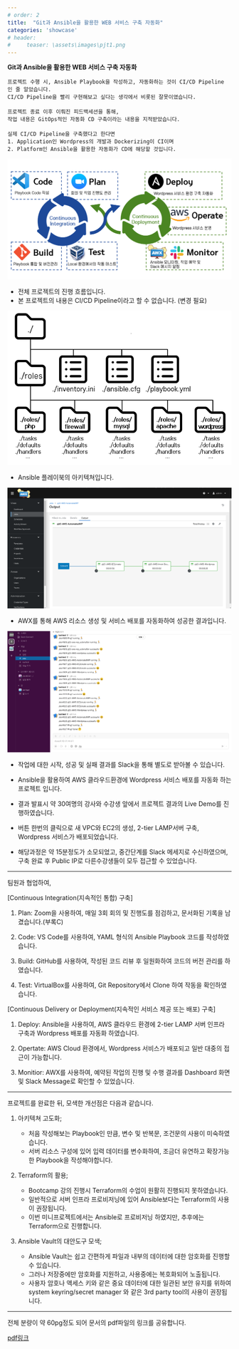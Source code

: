 ```yaml
---
# order: 2
title:  "Git과 Ansible을 활용한 WEB 서비스 구축 자동화"
categories: 'showcase'
# header:
#     teaser: \assets\images\pjt1.png
---
```


**Git과 Ansible을 활용한 WEB 서비스 구축 자동화**  

```
프로젝트 수행 시, Ansible Playbook을 작성하고, 자동화하는 것이 CI/CD Pipeline 인 줄 알았습니다.
CI/CD Pipeline을 빨리 구현해보고 싶다는 생각에서 비롯된 잘못이였습니다.

프로젝트 종료 이후 이뤄진 피드백세션을 통해,
작업 내용은 GitOps적인 자동화 CD 구축이라는 내용을 지적받았습니다.

실제 CI/CD Pipeline을 구축했다고 한다면
1. Application인 Wordpress의 개발과 Dockerizing이 CI이며
2. Platform인 Ansible을 활용한 자동화가 CD에 해당할 것입니다.
```

![pjt3arch](/assets/images/pjt3arch.png)  
- 전체 프로젝트의 진행 흐름입니다.
- 본 프로젝트의 내용은 CI/CD Pipeline이라고 할 수 없습니다. (변경 필요)

![asbarch](/assets/images/asbarchi.png)  
- Ansible 플레이북의 아키텍쳐입니다.  

![result](/assets/images/awx.png)  
- AWX를 통해 AWS 리소스 생성 및 서비스 배포를 자동화하여 성공한 결과입니다.  

![msgresult](/assets/images/pjt3msg.png)  
- 작업에 대한 시작, 성공 및 실패 결과를 Slack을 통해 별도로 받아볼 수 있습니다.   

- Ansible을 활용하여 AWS 클라우드환경에 Wordpress 서비스 배포를 자동화 하는 프로젝트 입니다.  

- 결과 발표시 약 30여명의 강사와 수강생 앞에서 프로젝트 결과의 Live Demo를 진행하였습니다.  

- 버튼 한번의 클릭으로 새 VPC와 EC2의 생성, 2-tier LAMP서버 구축, Wordpress 서비스가 배포되었습니다.

- 해당과정은 약 15분정도가 소모되었고, 중간단계를 Slack 메세지로 수신하였으며, 구축 완료 후 Public IP로 다른수강생들이 모두 접근할 수 있었습니다.

---

팀원과 협업하여,  

[Continuous Integration(지속적인 통합) 구축]  

1. Plan: Zoom을 사용하여, 매일 3회 회의 및 진행도를 점검하고, 문서화된 기록을 남겼습니다.(부록C)  

2. Code: VS Code를 사용하여, YAML 형식의 Ansible Playbook 코드를 작성하였습니다.  

3. Build: GitHub를 사용하여, 작성된 코드 리뷰 후 일원화하여 코드의 버전 관리를 하였습니다.  

4. Test: VirtualBox를 사용하여, Git Repository에서 Clone 하여 작동을 확인하였습니다.  

[Continuous Delivery or Deployment(지속적인 서비스 제공 또는 배포) 구축]  

1. Deploy: Ansible을 사용하여, AWS 클라우드 환경에 2-tier LAMP 서버 인프라 구축과 Wordpress 배포를 자동화 하였습니다.  

2. Opertate: AWS Cloud 환경에서, Wordpress 서비스가 배포되고 일반 대중의 접근이 가능합니다.  

3. Monitior: AWX를 사용하여, 예약된 작업의 진행 및 수행 결과를 Dashboard 화면 및 Slack Message로 확인할 수 있었습니다.  

---

프로젝트를 완료한 뒤, 모색한 개선점은 다음과 같습니다.

1. 아키텍쳐 고도화;
    - 처음 작성해보는 Playbook인 만큼, 변수 및 반복문, 조건문의 사용이 미숙하였습니다.
    - 서버 리소스 구성에 있어 입력 데이터를 변수화하여, 조금더 유연하고 확장가능한 Playbook을 작성해야합니다.

2. Terraform의 활용;
    - Bootcamp 강의 진행시 Terraform의 수업이 원활히 진행되지 못하였습니다.
    - 일반적으로 서버 인프라 프로비저닝에 있어 Ansible보다는 Terraform의 사용이 권장됩니다.
    - 이번 미니프로젝트에서는 Ansible로 프로비저닝 하였지만, 추후에는 Terraform으로 진행합니다.

3. Ansible Vault의 대안도구 모색;
    - Ansible Vault는 쉽고 간편하게 파일과 내부의 데이터에 대한 암호화를 진행할 수 있습니다.
    - 그러나 저장중에만 암호화를 지원하고, 사용중에는 복호화되어 노출됩니다.
    - 사용자 암호나 액세스 키와 같은 중요 데이터에 대한 일관된 보안 유지를 위하여 system keyring/secret manager 와 같은 3rd party tool의 사용이 권장됩니다. 

---

전체 분량이 약 60pg정도 되어 문서의 pdf파일의 링크를 공유합니다.

[pdf링크](https://drive.google.com/file/d/1ohMyzBGHYVbi0d3sP1ZxGpmKHBeJDddt/view?usp=sharing)


